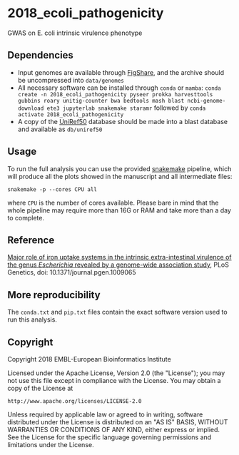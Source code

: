 2018_ecoli_pathogenicity
===

GWAS on E. coli intrinsic virulence phenotype

Dependencies
------------

- Input genomes are available through [FigShare](https://doi.org/10.6084/m9.figshare.11879340.v1), and the archive should be uncompressed into `data/genomes`
- All necessary software can be installed through `conda` or `mamba`: `conda create -n 2018_ecoli_pathogenicity pyseer prokka harvesttools gubbins roary unitig-counter bwa bedtools mash blast ncbi-genome-download ete3 jupyterlab snakemake staramr` followed by `conda activate 2018_ecoli_pathogenicity`
- A copy of the [UniRef50](ftp://ftp.uniprot.org/pub/databases/uniprot/uniref/uniref50/) database should be made into a blast database and available as `db/uniref50`

Usage
-----

To run the full analysis you can use the provided [snakemake](https://snakemake.readthedocs.io/en/stable/) pipeline, which will produce all the plots showed in the manuscript and all intermediate files:

```
snakemake -p --cores CPU all 
```

where `CPU` is the number of cores available. Please bare in mind that the whole pipeline may require more than 16G or RAM and take more than a day to complete.

Reference
---------

[Major role of iron uptake systems in the intrinsic extra-intestinal virulence of the genus *Escherichia* revealed by a genome-wide association study](https://journals.plos.org/plosgenetics/article?id=10.1371/journal.pgen.1009065), PLoS Genetics, doi: 10.1371/journal.pgen.1009065

More reproducibility
---------

The `conda.txt` and `pip.txt` files contain the exact software version used to run this analysis.

Copyright
---------

Copyright 2018 EMBL-European Bioinformatics Institute

Licensed under the Apache License, Version 2.0 (the "License");
you may not use this file except in compliance with the License.
You may obtain a copy of the License at

    http://www.apache.org/licenses/LICENSE-2.0

Unless required by applicable law or agreed to in writing, software
distributed under the License is distributed on an "AS IS" BASIS,
WITHOUT WARRANTIES OR CONDITIONS OF ANY KIND, either express or implied.
See the License for the specific language governing permissions and
limitations under the License.

